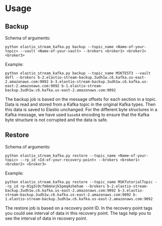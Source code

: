 # Usage

## Backup

Schema of arguments:

 ```
 python elastio_stream_kafka.py backup --topic_name <Name-of-your-topic> --vault <Name-of-your-vault> --brokers <broker1> <broker2> <broker3>
 ```
    
Example:

```
python elastio_stream_kafka.py backup --topic_name MSKTEST3 --vault defl --brokers b-2.elastio-stream-backup.3udh1w.c6.kafka.us-east-2.amazonaws.com:9092 b-3.elastio-stream-backup.3udh1w.c6.kafka.us-east-2.amazonaws.com:9092 b-1.elastio-stream-backup.3udh1w.c6.kafka.us-east-2.amazonaws.com:9092
```

The backup job is based on the message offsets for each section in a topic. Data is read and stored from a Kafka topic in the original Kafka types. Then this data is saved to Elastio unchanged. For the different byte structures in a Kafka message, we have used `base64` encoding to ensure that the Kafka byte structure is not corrupted and the data is safe.

## Restore
Schema of arguments:

```
python elastio_stream_kafka.py restore --topic_name <Name-of-your-topic> --rp_id <Id-of-your-recovery-point> --brokers <broker1> <broker2> <broker3>
```
   
Example:

```
python elastio_stream_kafka.py restore --topic_name MSKTutorialTopic --rp_id rp-01g3c0cfm6mnejk5pmq4zheham --brokers b-2.elastio-stream-backup.3udh1w.c6.kafka.us-east-2.amazonaws.com:9092 b-3.elastio-stream-backup.3udh1w.c6.kafka.us-east-2.amazonaws.com:9092 b-1.elastio-stream-backup.3udh1w.c6.kafka.us-east-2.amazonaws.com:9092
```

The restore job is based on a recovery point ID. In the recovery point tags you could see interval of data in this recovery point. The tags help you to see the interval of data in recovery point.